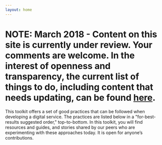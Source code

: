 ```yaml
---
layout: home
---
```


# NOTE: March 2018 - Content on this site is currently under review. Your comments are welcome. In the interest of openness and transparency, the current list of things to do, including content that needs updating, can be found [here](https://trello.com/b/DgdSyCo7/digital-guide-2).

This toolkit offers a set of good practices that can be followed when developing a digital service. The practices are listed below in a "for-best-results suggested order," top-to-bottom. In this toolkit, you will find resources and guides, and stories shared by our peers who are experimenting with these approaches today. It is open for anyone’s contributions.
